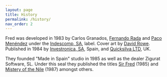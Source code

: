 ```yaml
---
layout: page
title: History
permalink: /history/
nav_order: 2
---
```


Fred was developed in 1983 by Carlos Granados, [Fernando Rada](https://es.wikipedia.org/wiki/Fernando_Rada) and [Paco Menéndez](https://en.wikipedia.org/wiki/Paco_Men%C3%A9ndez) under the [Indescomp, SA](https://es.wikipedia.org/wiki/Indescomp), label. Cover art by [David Rowe](https://www.davidrowe.net/). Published in 1984 by [Investronica, SA](https://es.wikipedia.org/wiki/Investr%C3%B3nica), Spain, and [Quicksilva LTD](https://en.wikipedia.org/wiki/Quicksilva), UK.

They founded "Made in Spain" studio in 1985 as well as the dealer Zigurat Software, SL. Under this seal they published the titles [Sir Fred](https://worldofspectrum.org/archive/software/games/sir-fred-made-in-spain) (1985) and [Mistery of the Nile](https://worldofspectrum.org/archive/software/games/el-misterio-del-nilo-zigurat-software) (1987) amongst others.




